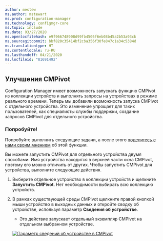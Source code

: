 ```yaml
---
author: mestew
ms.author: mstewart
ms.prod: configuration-manager
ms.technology: configmgr-core
ms.topic: include
ms.date: 03/27/2020
ms.openlocfilehash: e9f966748908d99fb4505f6eb08b45a2b53a93cb
ms.sourcegitcommit: bbf820c35414bf2cba356f30fe047c1a34c5384d
ms.translationtype: HT
ms.contentlocale: ru-RU
ms.lasthandoff: 04/21/2020
ms.locfileid: "81691492"
---
```

## <a name="improvements-to-cmpivot"></a><a name="bkmk_cmpivot"></a> Улучшения CMPivot
<!--6518631-->
Configuration Manager имеет возможность запускать функцию CMPivot из коллекции устройств и выполнять запросы на устройствах в режиме реального времени. Теперь мы добавили возможность запуска CMPivot с отдельного устройства. Это изменение упрощает для таких пользователей, как специалисты службы поддержки, создание запросов CMPivot для отдельного устройства.  

### <a name="try-it-out"></a>Попробуйте!

Попробуйте выполнить следующие задачи, а после этого [поделитесь с нами своим мнением](../../technical-preview-2003.md#bkmk_feedback) об этой функции.

Вы можете запустить CMPivot для отдельного устройства двумя способами. Имя устройства находится в верхней части окна CMPivot, поэтому его можно отличить от других. Чтобы запустить CMPivot для устройства, выполните следующие действия.

1. Выберите отдельное устройство в коллекции устройств и щелкните **Запустить CMPivot**. Нет необходимости выбирать всю коллекцию устройств.
1. В рамках существующей среды CMPivot щелкните правой кнопкой мыши устройство в выходных данных и откройте сводку об устройстве, используя параметр **Сведения об устройстве**.
   - Это действие запускает отдельный экземпляр CMPivot на отдельном выбранном устройстве.

   [![Параметр сведений об устройстве в CMPivot](../../media/6518631-device-pivot.png)](../../media/6518631-device-pivot.png#lightbox)
